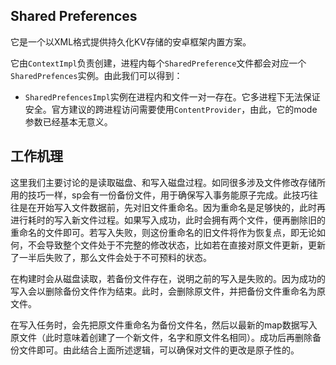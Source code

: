 ## Shared Preferences

它是一个以XML格式提供持久化KV存储的安卓框架内置方案。

它由`ContextImpl`负责创建，进程内每个`SharedPreference`文件都会对应一个`SharedPrefences`实例。由此我们可以得到：

- `SharedPrefencesImpl`实例在进程内和文件一对一存在。它多进程下无法保证安全。官方建议的跨进程访问需要使用`ContentProvider`，由此，它的mode参数已经基本无意义。

## 工作机理

这里我们主要讨论的是读取磁盘、和写入磁盘过程。如同很多涉及文件修改存储所用的技巧一样，sp会有一份备份文件，用于确保写入事务能原子完成。此技巧往往是在开始写入文件数据前，先对旧文件重命名。因为重命名是足够快的，此时再进行耗时的写入新文件过程。如果写入成功，此时会拥有两个文件，便再删除旧的重命名的文件即可。若写入失败，则这份重命名的旧文件将作为恢复点，即无论如何，不会导致整个文件处于不完整的修改状态，比如若在直接对原文件更新，更新了一半后失败了，那么文件会处于不可预料的状态。

在构建时会从磁盘读取，若备份文件存在，说明之前的写入是失败的。因为成功的写入会以删除备份文件作为结束。此时，会删除原文件，并把备份文件重命名为原文件。

在写入任务时，会先把原文件重命名为备份文件名，然后以最新的map数据写入原文件（此时意味着创建了一个新文件，名字和原文件名相同）。成功后再删除备份文件即可。由此结合上面所述逻辑，可以确保对文件的更改是原子性的。